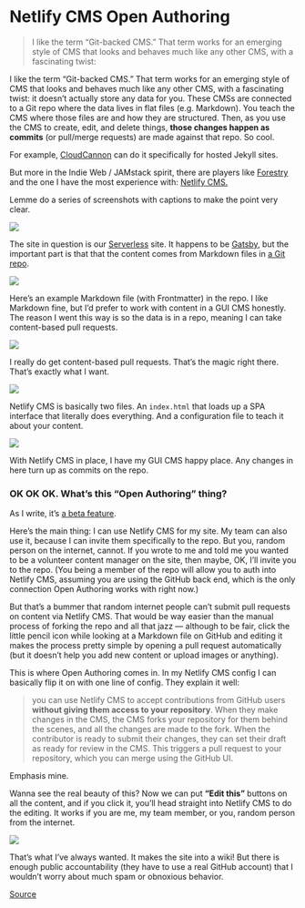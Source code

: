 # Netlify CMS Open Authoring

> I like the term “Git-backed CMS.” That term works for an emerging style of CMS that looks and behaves much like any other CMS, with a fascinating twist:

I like the term “Git-backed CMS.” That term works for an emerging style of CMS that looks and behaves much like any other CMS, with a fascinating twist: it doesn’t actually store any data for you. These CMSs are connected to a Git repo where the data lives in flat files (e.g. Markdown). You teach the CMS where those files are and how they are structured. Then, as you use the CMS to create, edit, and delete things, **those changes happen as commits** (or pull/merge requests) are made against that repo. So cool.

For example, [CloudCannon](https://docs.cloudcannon.com/files/source-syncing/github/) can do it specifically for hosted Jekyll sites.

But more in the Indie Web / JAMstack spirit, there are players like [Forestry](https://forestry.io/) and the one I have the most experience with: [Netlify CMS.](https://www.netlifycms.org/)

Lemme do a series of screenshots with captions to make the point very clear.

![](https://i1.wp.com/css-tricks.com/wp-content/uploads/2019/11/serverless.png?ssl=1)

The site in question is our [Serverless](https://serverless.css-tricks.com/) site. It happens to be [Gatsby](https://www.gatsbyjs.org/), but the important part is that that the content comes from Markdown files in [a Git repo](https://github.com/CSS-Tricks/serverless).

![](https://i1.wp.com/css-tricks.com/wp-content/uploads/2019/11/Markdown-files.png?ssl=1)

Here’s an example Markdown file (with Frontmatter) in the repo. I like Markdown fine, but I’d prefer to work with content in a GUI CMS honestly. The reason I went this way is so the data is in a repo, meaning I can take content-based pull requests.

![](https://i2.wp.com/css-tricks.com/wp-content/uploads/2019/11/pull-request.png?ssl=1)

I really do get content-based pull requests. That’s the magic right there. That’s exactly what I want.

![](https://i0.wp.com/css-tricks.com/wp-content/uploads/2019/11/netlify-cms.png?ssl=1)

Netlify CMS is basically two files. An `index.html` that loads up a SPA interface that literally does everything. And a configuration file to teach it about your content.

![](https://i2.wp.com/css-tricks.com/wp-content/uploads/2019/11/netlify-cms-ui.png?ssl=1)

With Netlify CMS in place, I have my GUI CMS happy place. Any changes in here turn up as commits on the repo.

### OK OK OK. What’s this “Open Authoring” thing?

As I write, it’s [a beta feature](https://www.netlifycms.org/docs/open-authoring/).

Here’s the main thing: I can use Netlify CMS for my site. My team can also use it, because I can invite them specifically to the repo. But you, random person on the internet, cannot. If you wrote to me and told me you wanted to be a volunteer content manager on the site, then maybe, OK, I’ll invite you to the repo. (You being a member of the repo will allow you to auth into Netlify CMS, assuming you are using the GitHub back end, which is the only connection Open Authoring works with right now.)

But that’s a bummer that random internet people can’t submit pull requests on content via Netlify CMS. That would be way easier than the manual process of forking the repo and all that jazz — although to be fair, click the little pencil icon while looking at a Markdown file on GitHub and editing it makes the process pretty simple by opening a pull request automatically (but it doesn’t help you add new content or upload images or anything).

This is where Open Authoring comes in. In my Netlify CMS config I can basically flip it on with one line of config. They explain it well:

> you can use Netlify CMS to accept contributions from GitHub users **without giving them access to your repository**. When they make changes in the CMS, the CMS forks your repository for them behind the scenes, and all the changes are made to the fork. When the contributor is ready to submit their changes, they can set their draft as ready for review in the CMS. This triggers a pull request to your repository, which you can merge using the GitHub UI.

Emphasis mine.

Wanna see the real beauty of this? Now we can put **“Edit this”** buttons on all the content, and if you click it, you’ll head straight into Netlify CMS to do the editing. It works if you are me, my team member, or you, random person from the internet.

![](https://i2.wp.com/css-tricks.com/wp-content/uploads/2019/11/edit-this.png?ssl=1)

That’s what I’ve always wanted. It makes the site into a wiki! But there is enough public accountability (they have to use a real GitHub account) that I wouldn’t worry about much spam or obnoxious behavior.

[Source](https://css-tricks.com/netlify-cms-open-authoring/)
